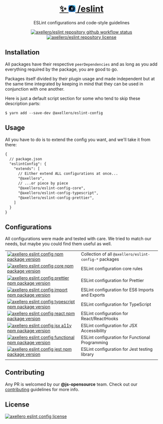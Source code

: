 <h1 align="center">
  <a target="_blank" href="https://axellero.io/en">
    ✨
    <img
      height="22.5"
      src="https://raw.githubusercontent.com/axellero-io/eslint/main/.github/assets/logo.png"
      alt="axellero logo"
    />
    /eslint
  </a>
</h1>

<p align="center">ESLint configurations and code-style guidelines</p>

<p align="center">
  <a href="https://github.com/axellero-io/eslint/actions?query=workflow%3A%22Lint+and+Test%22">
    <img
      src="https://github.com/axellero-io/eslint/workflows/Lint%20and%20Test/badge.svg"
      alt="axellero/eslint repository github workflow status"
    />
  </a>
  <a href="https://github.com/axellero-io/eslint/blob/main/LICENSE">
    <img
      src="https://img.shields.io/github/license/axellero/eslint?label=License"
      alt="axellero/eslint repository license"
    />
  </a>
</p>

## Installation
All packages have their respective `peerDependencies` and as long as you add everything required
by the package, you are good to go.

Packages itself divided by their plugin usage and made independent but at the same time integrated by keeping in mind that they can be used in conjunction with one another.

Here is just a default script section for some who tend to skip these description parts:
```shell
$ yarn add --save-dev @axellero/eslint-config
```

## Usage
All you have to do is to extend the config you want, and we'll take it from there:
```json5
{
  // package.json
  "eslintConfig": {
    "extends": [
      // Either extend ALL configurations at once...
      "@axellero",
      // ...or piece by piece
      "@axellero/eslint-config-core",
      "@axellero/eslint-config-typescript",
      "@axellero/eslint-config-prettier",
    ]
  }
}
```

## Configurations
All configurations were made and tested with care. We tried to match our needs, but maybe you
could find them useful as well.

| | |
| --- | --- |
| [![axellero eslint config npm package version][config]](packages/eslint-config) | Collection of all `@axellero/eslint-config-*` packages |
| [![axellero eslint config core npm package version][config-core]](packages/eslint-config-core) | ESLint configuration core rules |
| [![axellero eslint config prettier npm package version][config-prettier]](packages/eslint-config-prettier) | ESLint configuration for Prettier |
| [![axellero eslint config import npm package version][config-import]](packages/eslint-config-import) | ESLint configuration for ES6 Imports and Exports |
| [![axellero eslint config typescript npm package version][config-typescript]](packages/eslint-config-typescript) | ESLint configuration for TypeScript |
| [![axellero eslint config react npm package version][config-react]](packages/eslint-config-react) | ESLint configuration for React/ReactHooks |
| [![axellero eslint config jsx a11y npm package version][config-jsx-a11y]](packages/eslint-config-jsx-a11y) | ESLint configuration for JSX Accessibility |
| [![axellero eslint config functional npm package version][config-functional]](packages/eslint-config-functional) | ESLint configuration for Functional Programming |
| [![axellero eslint config jest npm package version][config-jest]](packages/eslint-config-jest) | ESLint configuration for Jest testing library |
| | |

[config]: https://img.shields.io/npm/v/@axellero/eslint-config.svg?label=@axellero/eslint-config&color
[config-core]: https://img.shields.io/npm/v/@axellero/eslint-config-core.svg?label=@axellero/eslint-config-core&color
[config-prettier]: https://img.shields.io/npm/v/@axellero/eslint-config-prettier.svg?label=@axellero/eslint-config-prettier&color
[config-typescript]: https://img.shields.io/npm/v/@axellero/eslint-config-typescript.svg?label=@axellero/eslint-config-typescript&color
[config-react]: https://img.shields.io/npm/v/@axellero/eslint-config-react.svg?label=@axellero/eslint-config-react&color
[config-jsx-a11y]: https://img.shields.io/npm/v/@axellero/eslint-config-jsx-a11y.svg?label=@axellero/eslint-config-jsx-a11y&color
[config-import]: https://img.shields.io/npm/v/@axellero/eslint-config-import.svg?label=@axellero/eslint-config-import&color
[config-functional]: https://img.shields.io/npm/v/@axellero/eslint-config-functional.svg?label=@axellero/eslint-config-functional&color
[config-jest]: https://img.shields.io/npm/v/@axellero/eslint-config-jest.svg?label=@axellero/eslint-config-jest&color

## Contributing
Any PR is welcomed by our **@js-opensource** team.
Check out our [contributing](CONTRIBUTING.md) guidelines for more info.

## License
[![axellero eslint config license](https://img.shields.io/github/license/axellero/eslint?label=as%20always&color=informational)](LICENSE)
